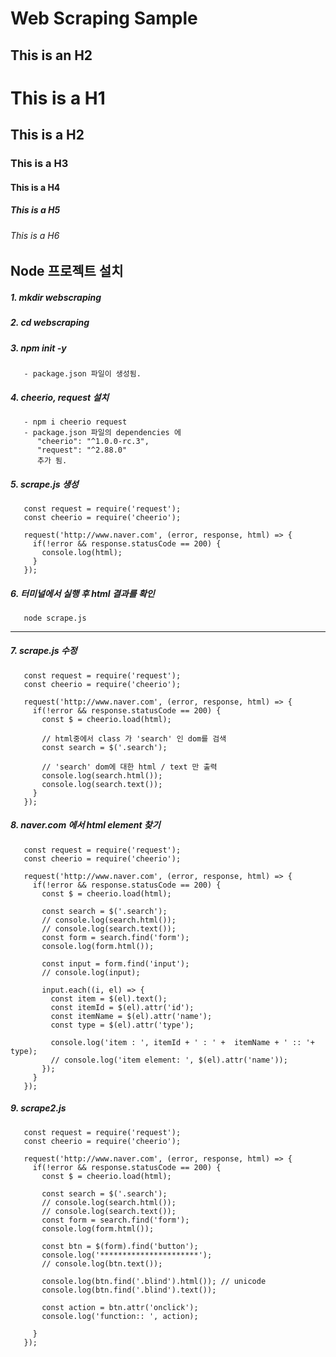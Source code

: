 Web Scraping Sample
================

This is an H2
-------------

# This is a H1
## This is a H2
### This is a H3
#### This is a H4
##### This is a H5
###### This is a H6

## Node 프로젝트 설치

##### 1. mkdir webscraping

##### 2. cd webscraping

##### 3. npm init -y
       - package.json 파일이 생성됨.
##### 4. cheerio, request 설치
       - npm i cheerio request
       - package.json 파일의 dependencies 에
          "cheerio": "^1.0.0-rc.3",
          "request": "^2.88.0" 
          추가 됨.

##### 5. scrape.js 생성
       const request = require('request');
       const cheerio = require('cheerio');

       request('http://www.naver.com', (error, response, html) => {
         if(!error && response.statusCode == 200) {
           console.log(html);
         }
       });
##### 6. 터미널에서 실행 후 html 결과를 확인
       node scrape.js


----------------------------

##### 7. scrape.js 수정
       const request = require('request');
       const cheerio = require('cheerio');

       request('http://www.naver.com', (error, response, html) => {
         if(!error && response.statusCode == 200) {
           const $ = cheerio.load(html);

           // html중에서 class 가 'search' 인 dom를 검색
           const search = $('.search'); 
           
           // 'search' dom에 대한 html / text 만 출력
           console.log(search.html()); 
           console.log(search.text());
         }
       });

##### 8. naver.com 에서 html element 찾기
       const request = require('request');
       const cheerio = require('cheerio');

       request('http://www.naver.com', (error, response, html) => {
         if(!error && response.statusCode == 200) {
           const $ = cheerio.load(html);

           const search = $('.search');
           // console.log(search.html());
           // console.log(search.text());
           const form = search.find('form');
           console.log(form.html());

           const input = form.find('input');
           // console.log(input);

           input.each((i, el) => {
             const item = $(el).text();
             const itemId = $(el).attr('id');
             const itemName = $(el).attr('name');
             const type = $(el).attr('type');

             console.log('item : ', itemId + ' : ' +  itemName + ' :: '+ type);
             // console.log('item element: ', $(el).attr('name'));
           });
         }
       });
       
##### 9. scrape2.js 
       const request = require('request');
       const cheerio = require('cheerio');

       request('http://www.naver.com', (error, response, html) => {
         if(!error && response.statusCode == 200) {
           const $ = cheerio.load(html);

           const search = $('.search');
           // console.log(search.html());
           // console.log(search.text());
           const form = search.find('form');
           console.log(form.html());

           const btn = $(form).find('button');
           console.log('**********************');
           // console.log(btn.text());

           console.log(btn.find('.blind').html()); // unicode
           console.log(btn.find('.blind').text());

           const action = btn.attr('onclick');
           console.log('function:: ', action);

         }
       });

